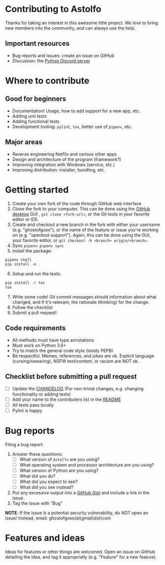 # Contributing to Astolfo

Thanks for taking an interest in this awesome little project. We love
to bring new members into the community, and can always use the help.

## Important resources
* Bug reports and issues: create an issue on GitHub
* Discussion: the [Python Discord server](https://discord.gg/python)


# Where to contribute

## Good for beginners
* Documentation! Usage, how to add support for a new app, etc.
* Adding unit tests
* Adding functional tests
* Development tooling: `pylint`, `tox`, better use of `pipenv`, etc.

## Major areas
* Reverse engineering Netflix and various other apps
* Design and architecture of the program (framework?)
* Improving integration with Windows (service, etc.)
* Improving distribution: installer, bundling, etc.

# Getting started
1. Create your own fork of the code through GitHub web interface
2. Clone the fork to your computer. This can be done using the
[GitHub desktop](https://desktop.github.com/) GUI , `git clone <fork-url>`,
or the Git tools in your favorite editor or IDE.
3. Create and checkout a new branch in the fork with either your username (e.g. "ghostofgoes"),
or the name of the feature or issue you're working on (e.g. "openbsd-support").
Again, this can be done using the GUI, your favorite editor, or `git checkout -b <branch> origin/<branch>`.
4. Sync `pipenv`: `pipenv sync`
5. Install the package:
```powershell
pipenv shell
pip install -e .
```
6. Setup and run the tests:
```bash
pip install -U tox
tox
```
7. Write some code! Git commit messages should information about what changed,
and if it's relevant, the rationale (thinking) for the change.
8. Follow the checklist
9. Submit a pull request!

## Code requirements
* All methods must have type annotations
* Must work on Python 3.6+
* Try to match the general code style (loosly PEP8)
* Be respectful.
Memes, references, and jokes are ok.
Explicit language (cursing/swearing), NSFW text/content, or racism are NOT ok.

## Checklist before submitting a pull request
* [ ] Update the [CHANGELOG](CHANGELOG.md) (For non-trivial changes, e.g. changing functionality or adding tests)
* [ ] Add your name to the contributers list in the [README](README.md)
* [ ] All tests pass locally
* [ ] Pylint is happy

# Bug reports
Filing a bug report:

1. Answer these questions:
    * [ ] What version of `Astolfo` are you using?
    * [ ] What operating system and processor architecture are you using?
    * [ ] What version of Python are you using?
    * [ ] What did you do?
    * [ ] What did you expect to see?
    * [ ] What did you see instead?
2. Put any excessive output into a [GitHub Gist](https://gist.github.com/) and include a link in the issue.
3. Tag the issue with "Bug"

**NOTE**: If the issue is a potential security vulnerability, do *NOT* open an issue!
Instead, email: ghostofgoes(at)gmail(dot)com

# Features and ideas
Ideas for features or other things are welcomed. Open an issue on GitHub
detailing the idea, and tag it appropriatly (e.g. "Feature" for a new feature).
